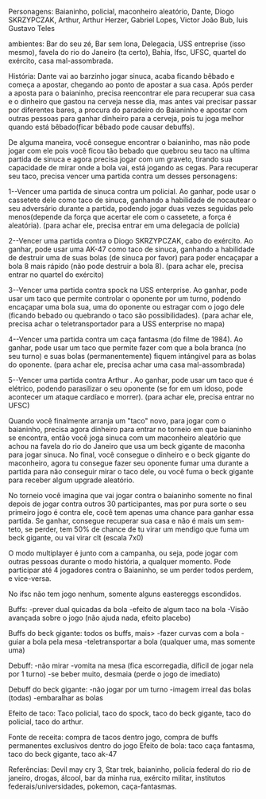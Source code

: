 






Personagens: Baianinho, policial, maconheiro aleatório, Dante, Diogo SKRZYPCZAK, Arthur, Arthur Herzer, Gabriel Lopes, Victor João Bub, luis Gustavo Teles

ambientes: Bar do seu zé, Bar sem lona, Delegacia, USS entreprise (isso mesmo), favela do rio do Janeiro (ta certo), Bahia, Ifsc, UFSC, quartel do exército, casa mal-assombrada.

História: Dante vai ao barzinho jogar sinuca, acaba ficando bêbado e começa a apostar, chegando ao ponto de apostar a sua casa. Após perder a aposta para o baianinho, precisa reencontrar ele para recuperar sua casa e o dinheiro que gastou na cerveja nesse dia, mas antes vai precisar passar por diferentes bares, a procura do paradeiro do Baianinho e apostar com outras pessoas para ganhar dinheiro para a cerveja, pois tu joga melhor quando está bêbado(ficar bêbado pode causar debuffs).

De alguma maneira, você consegue encontrar o baianinho, mas não pode jogar com ele pois você ficou tão bebado que quebrou seu taco na ultima partida de sinuca e agora precisa jogar com um graveto, tirando sua capacidade de mirar onde a bola vai, está jogando as cegas. Para recuperar seu taco, precisa vencer uma partida contra um desses personagens:


1--Vencer uma partida de sinuca contra um policial. Ao ganhar, pode usar o cassetete dele  como taco de sinuca, ganhando a habilidade de nocautear o seu adversário durante a partida, podendo jogar duas vezes seguidas pelo menos(depende da força que acertar ele com o cassetete, a força é aleatória). (para achar ele, precisa entrar em uma delegacia de polícia)

2--Vencer uma partida contra o Diogo SKRZYPCZAK, cabo do exército. Ao ganhar, pode usar uma AK-47 como taco de sinuca, ganhando a habilidade de destruir uma de suas bolas (de sinuca por favor) para poder encaçapar a bola 8 mais rápido (não pode destruir a bola 8). (para achar ele, precisa entrar no quartel do exército)

3--Vencer uma partida contra spock na USS enterprise. Ao ganhar, pode usar um taco que permite controlar o oponente por um turno, podendo encaçapar uma bola sua, uma do oponente ou estragar com o jogo dele (ficando bebado ou quebrando o taco são possibilidades). (para achar ele, precisa achar o teletransportador para a USS enterprise no mapa)

4--Vencer uma partida contra um caça fantasma (do filme de 1984). Ao ganhar, pode usar um taco que permite fazer com que a bola branca (no seu turno) e suas bolas (permanentemente) fiquem intángivel para as bolas do oponente. (para achar ele, precisa achar uma casa mal-assombrada)

5--Vencer uma partida contra Arthur . Ao ganhar, pode usar um taco que é elétrico, podendo parasilizar o seu oponente (se for em um idoso, pode acontecer um ataque cardíaco e morrer). (para achar ele, precisa entrar no UFSC)

Quando você finalmente arranja um "taco" novo, para jogar com o baianinho, precisa agora dinheiro para entrar no torneio em que baianinho se encontra, então você joga sinuca com um maconheiro aleatório que achou na favela do rio do Janeiro que usa um beck gigante de maconha para jogar sinuca. No final, você consegue o dinheiro e o beck gigante do maconheiro, agora tu consegue fazer seu oponente fumar uma durante a partida para não conseguir mirar o taco dele, ou você fuma o beck gigante para receber algum upgrade aleatório.

No torneio você imagina que vai jogar contra o baianinho somente no final depois de jogar contra outros 30 participantes, mas por pura sorte o seu primeiro jogo é contra ele,
cocê tem apenas uma chance para ganhar essa partida. Se ganhar, consegue recuperar sua casa e não é mais um sem-teto, se perder, tem 50% de chance de tu virar um mendigo que fuma um beck gigante, ou vai virar clt (escala 7x0)

O modo multiplayer é junto com a campanha, ou seja, pode jogar com outras pessoas durante o modo história, a qualquer momento.
Pode participar até 4 jogadores contra o Baianinho, se um perder todos perdem, e vice-versa.

No ifsc não tem jogo nenhum, somente alguns eastereggs escondidos. 

Buffs: 
-prever dual quicadas da bola
-efeito de algum taco na bola 
-Visão avançada sobre o jogo (não ajuda nada, efeito placebo)

Buffs do beck gigante: todos os buffs, mais>
-fazer curvas com a bola
-guiar a bola pela mesa
-teletransportar a bola (qualquer uma, mas somente uma)

Debuff:
-não mirar 
-vomita na mesa (fica escorregadia, díficil de jogar nela por 1 turno)
-se beber muito, desmaia (perde o jogo de imediato)

Debuff do beck gigante:
-não jogar por um turno
-imagem irreal das bolas (todas)
-embaralhar as bolas

Efeito de taco:
Taco policial, taco do spock, taco do beck gigante, taco do policial, taco do arthur.

Fonte de receita: compra de tacos dentro jogo, compra de buffs permanentes exclusivos dentro do jogo
Efeito de bola:
taco caça fantasma, taco do beck gigante, taco ak-47

Referências: Devil may cry 3, Star trek, baianinho, policía federal do rio de janeiro, drogas, álcool, bar da minha rua, exército militar, institutos federais/universidades, pokemon, caça-fantasmas.
